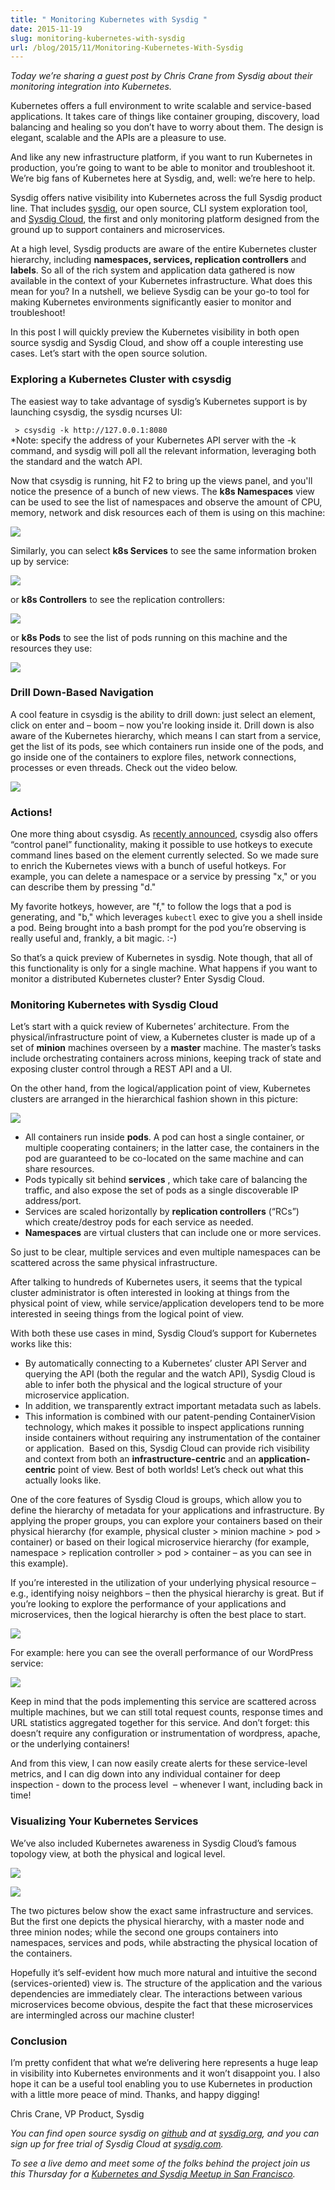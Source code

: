 ```yaml
---
title: " Monitoring Kubernetes with Sysdig "
date: 2015-11-19
slug: monitoring-kubernetes-with-sysdig
url: /blog/2015/11/Monitoring-Kubernetes-With-Sysdig
---
```

_Today we’re sharing a guest post by Chris Crane from Sysdig about their monitoring integration into Kubernetes.&nbsp;_  

Kubernetes offers a full environment to write scalable and service-based applications. It takes care of things like container grouping, discovery, load balancing and healing so you don’t have to worry about them. The design is elegant, scalable and the APIs are a pleasure to use.  

And like any new infrastructure platform, if you want to run Kubernetes in production, you’re going to want to be able to monitor and troubleshoot it. We’re big fans of Kubernetes here at Sysdig, and, well: we’re here to help.  

Sysdig offers native visibility into Kubernetes across the full Sysdig product line. That includes [sysdig](http://www.sysdig.org/), our open source, CLI system exploration tool, and [Sysdig Cloud](https://sysdig.com/), the first and only monitoring platform designed from the ground up to support containers and microservices.  

At a high level, Sysdig products are aware of the entire Kubernetes cluster hierarchy, including **namespaces, services, replication controllers** and **labels**. So all of the rich system and application data gathered is now available in the context of your Kubernetes infrastructure. What does this mean for you? In a nutshell, we believe Sysdig can be your go-to tool for making Kubernetes environments significantly easier to monitor and troubleshoot!  

In this post I will quickly preview the Kubernetes visibility in both open source sysdig and Sysdig Cloud, and show off a couple interesting use cases. Let’s start with the open source solution.  


### Exploring a Kubernetes Cluster with csysdig&nbsp;

The easiest way to take advantage of sysdig’s Kubernetes support is by launching csysdig, the sysdig ncurses UI:  

` > csysdig -k http://127.0.0.1:8080`  
*Note: specify the address of your Kubernetes API server with the -k command, and sysdig will poll all the relevant information, leveraging both the standard and the watch API.  

Now that csysdig is running, hit F2 to bring up the views panel, and you'll notice the presence of a bunch of new views. The **k8s Namespaces** view can be used to see the list of namespaces and observe the amount of CPU, memory, network and disk resources each of them is using on this machine:  


[![](https://2.bp.blogspot.com/-9kXfpo76r0k/Vkz8AkpctEI/AAAAAAAAAss/yvf9oc759Wg/s640/sisdig%2B6.png)](https://2.bp.blogspot.com/-9kXfpo76r0k/Vkz8AkpctEI/AAAAAAAAAss/yvf9oc759Wg/s1600/sisdig%2B6.png)









Similarly, you can select **k8s Services** to see the same information broken up by service:  


[![](https://2.bp.blogspot.com/-Ya1W3Z_ETcs/Vkz8AN3XtfI/AAAAAAAAAs8/HNv_TvHpfHU/s640/sisdig%2B2.png)](https://2.bp.blogspot.com/-Ya1W3Z_ETcs/Vkz8AN3XtfI/AAAAAAAAAs8/HNv_TvHpfHU/s1600/sisdig%2B2.png)









or **k8s Controllers** to see the replication controllers:  


[![](https://3.bp.blogspot.com/-gGkgXRC5P6g/Vkz8A1RVyAI/AAAAAAAAAtQ/SFlHQeNrDjQ/s640/sysdig%2B1.png)](https://3.bp.blogspot.com/-gGkgXRC5P6g/Vkz8A1RVyAI/AAAAAAAAAtQ/SFlHQeNrDjQ/s1600/sysdig%2B1.png)









or **k8s Pods** to see the list of pods running on this machine and the resources they use:  


[![](https://3.bp.blogspot.com/-PrDfWzi9F3c/Vkz8H6rPlII/AAAAAAAAAtc/f46tE6EKvoo/s640/sisdig%2B7.png)](https://3.bp.blogspot.com/-PrDfWzi9F3c/Vkz8H6rPlII/AAAAAAAAAtc/f46tE6EKvoo/s1600/sisdig%2B7.png)



### Drill Down-Based Navigation&nbsp;
A cool feature in csysdig is the ability to drill down: just select an element, click on enter and&nbsp;–&nbsp;boom&nbsp;–&nbsp;now you're looking inside it. Drill down is also aware of the Kubernetes hierarchy, which means I&nbsp;can start from a service, get the list of its pods, see which containers run inside one of the pods, and go inside one of the containers to explore files, network connections, processes or even threads. Check out the video below.  


[![](https://1.bp.blogspot.com/-lQ-P2gLywlY/Vkz9MOoTgGI/AAAAAAAAAtk/UB6pW7sUbQA/s640/image09.gif)](https://1.bp.blogspot.com/-lQ-P2gLywlY/Vkz9MOoTgGI/AAAAAAAAAtk/UB6pW7sUbQA/s1600/image09.gif)


### Actions!&nbsp;
One more thing about csysdig. As [recently announced](https://sysdig.com/csysdigs-hotkeys-turning-csysdig-into-a-control-panel-for-processes-connections-and-containers/), csysdig also offers “control panel” functionality, making it possible to use hotkeys to execute command lines based on the element currently selected. So we made sure to enrich the Kubernetes views with a bunch of useful hotkeys. For example, you can delete a namespace or a service by pressing "x," or you can describe them by pressing "d."  

My favorite hotkeys, however, are "f," to follow the logs that a pod is generating, and "b," which leverages `kubectl` exec to give you a shell inside a pod. Being brought into a bash prompt for the pod you’re observing is really useful and, frankly, a bit magic. :-)  

So that’s a quick preview of Kubernetes in sysdig. Note though, that all of this functionality is only for a single machine. What happens if you want to monitor a distributed Kubernetes cluster? Enter Sysdig Cloud.  


### Monitoring Kubernetes with Sysdig Cloud&nbsp;
Let’s start with a quick review of Kubernetes’ architecture. From the physical/infrastructure point of view, a Kubernetes cluster is made up of a set of **minion** machines overseen by a **master** machine. The master’s tasks include orchestrating containers across minions, keeping track of state and exposing cluster control through a REST API and a UI.  

On the other hand, from the logical/application point of view, Kubernetes clusters are arranged in the hierarchical fashion shown in this picture:  

[![](https://1.bp.blogspot.com/-p_x0bLRdFJo/Vkz8IPR5q4I/AAAAAAAAAtg/D9UU2MfPmcI/s640/sisdig%2B4.png)](https://1.bp.blogspot.com/-p_x0bLRdFJo/Vkz8IPR5q4I/AAAAAAAAAtg/D9UU2MfPmcI/s1600/sisdig%2B4.png)




* All containers run inside **pods**. A pod can host a single container, or multiple cooperating containers; in the latter case, the containers in the pod are guaranteed to be co-located on the same machine and can share resources.&nbsp;
* Pods typically sit behind **services** , which take care of balancing the traffic, and also expose the set of pods as a single discoverable IP address/port.&nbsp;
* Services are scaled horizontally by **replication controllers** (“RCs”) which create/destroy pods for each service as needed.&nbsp;
* **Namespaces** are virtual clusters that can include one or more services.&nbsp;

So just to be clear, multiple services and even multiple namespaces can be scattered across the same physical infrastructure.  



After talking to hundreds of Kubernetes users, it seems that the typical cluster administrator is often interested in looking at things from the physical point of view, while service/application developers tend to be more interested in seeing things from the logical point of view.&nbsp;



With both these use cases in mind, Sysdig Cloud’s support for Kubernetes works like this:&nbsp;

* By automatically connecting to a Kubernetes’ cluster API Server and querying the API (both the regular and the watch API), Sysdig Cloud is able to infer both the physical and the logical structure of your microservice application.&nbsp;
* In addition, we transparently extract important metadata such as labels.&nbsp;
* This information is combined with our patent-pending ContainerVision technology, which makes it possible to inspect applications running inside containers without requiring any instrumentation of the container or application.&nbsp;
Based on this, Sysdig Cloud can provide rich visibility and context from both an **infrastructure-centric** and an **application-centric** point of view. Best of both worlds! Let’s check out what this actually looks like.



One of the core features of Sysdig Cloud is groups, which allow you to define the hierarchy of metadata for your applications and infrastructure. By applying the proper groups, you can explore your containers based on their physical hierarchy (for example, physical cluster \> minion machine \> pod \> container) or based on their logical microservice hierarchy (for example, namespace \> replication controller \> pod \> container&nbsp;– as you can see in this example).&nbsp;



If you’re interested in the utilization of your underlying physical resource&nbsp;– e.g., identifying noisy neighbors&nbsp;– then the physical hierarchy is great. But if you’re looking to explore the performance of your applications and microservices, then the logical hierarchy is often the best place to start.&nbsp;

[![](https://4.bp.blogspot.com/-80u3oSEi_Fw/Vkz8AZgE6eI/AAAAAAAAAtE/3iRDMJKBNmc/s640/sisdig%2B5.png)](https://4.bp.blogspot.com/-80u3oSEi_Fw/Vkz8AZgE6eI/AAAAAAAAAtE/3iRDMJKBNmc/s1600/sisdig%2B5.png)






















For example: here you can see the overall performance of our WordPress service:&nbsp;

[![](https://4.bp.blogspot.com/-QAsedrM2UxI/Vkz8Aas-26I/AAAAAAAAAtM/9B7Z33vUQrg/s640/sisdig%2B3.png)](https://4.bp.blogspot.com/-QAsedrM2UxI/Vkz8Aas-26I/AAAAAAAAAtM/9B7Z33vUQrg/s1600/sisdig%2B3.png)

Keep in mind that the pods implementing this service are scattered across multiple machines, but we can still total request counts, response times and URL statistics aggregated together for this service. And don’t forget: this doesn’t require any configuration or instrumentation of wordpress, apache, or the underlying containers!&nbsp;



And from this view, I can now easily create alerts for these service-level metrics, and I can dig down into any individual container for deep inspection - down to the process level &nbsp;–&nbsp;whenever I want, including back in time!&nbsp;



### Visualizing Your Kubernetes Services&nbsp;

We’ve also included Kubernetes awareness in Sysdig Cloud’s famous topology view, at both the physical and logical level.&nbsp;

[![](https://2.bp.blogspot.com/-2is-UJatmPk/Vk0AtdfvYvI/AAAAAAAAAt0/9SEsl2LCpYI/s640/image02.gif)](https://2.bp.blogspot.com/-2is-UJatmPk/Vk0AtdfvYvI/AAAAAAAAAt0/9SEsl2LCpYI/s1600/image02.gif)

























[![](https://2.bp.blogspot.com/-hGQtaIV9XTA/Vk0RnwtlcGI/AAAAAAAAAuM/7ndiyAWpSvU/s640/image08.gif)](https://2.bp.blogspot.com/-hGQtaIV9XTA/Vk0RnwtlcGI/AAAAAAAAAuM/7ndiyAWpSvU/s1600/image08.gif)




















The two pictures below show the exact same infrastructure and services. But the first one depicts the physical hierarchy, with a master node and three minion nodes; while the second one groups containers into namespaces, services and pods, while abstracting the physical location of the containers.&nbsp;



Hopefully it’s self-evident how much more natural and intuitive the second (services-oriented) view is. The structure of the application and the various dependencies are immediately clear. The interactions between various microservices become obvious, despite the fact that these microservices are intermingled across our machine cluster!&nbsp;



### Conclusion&nbsp;

I’m pretty confident that what we’re delivering here represents a huge leap in visibility into Kubernetes environments and it won’t disappoint you. I also hope it can be a useful tool enabling you to use Kubernetes in production with a little more peace of mind. Thanks, and happy digging!&nbsp;



 Chris Crane, VP Product, Sysdig&nbsp;



_You can find open source sysdig on [github](https://github.com/draios/sysdig) and at [sysdig.org](http://sysdig.org/), and you can sign up for free trial of Sysdig Cloud at [sysdig.com](http://sysdig.com/).&nbsp;_



_To see a live demo and meet some of the folks behind the project join us this Thursday for a [Kubernetes and Sysdig Meetup in San Francisco](http://www.meetup.com/Bay-Area-Kubernetes-Meetup/events/226574438/)._
